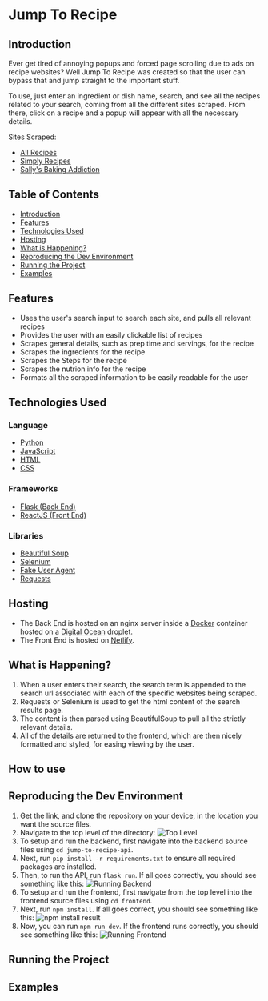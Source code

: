 # Jump To Recipe

## Introduction

Ever get tired of annoying popups and forced page scrolling due to ads on recipe websites? Well Jump To Recipe was created so that the user can bypass that and jump straight to the important stuff.

To use, just enter an ingredient or dish name, search, and see all the recipes related to your search, coming from all the different sites scraped. From there, click on a recipe and a popup will appear with all the necessary details.

Sites Scraped:

- [All Recipes](https://www.allrecipes.com/)
- [Simply Recipes](https://www.simplyrecipes.com/)
- [Sally's Baking Addiction](https://sallysbakingaddiction.com/)

## Table of Contents

- [Introduction](#introduction)
- [Features](#features)
- [Technologies Used](#technologies-used)
- [Hosting](#hosting)
- [What is Happening?](#what-is-happening)
- [Reproducing the Dev Environment](#reproducing-the-dev-environment)
- [Running the Project](#running-the-project)
- [Examples](#examples)

## Features

- Uses the user's search input to search each site, and pulls all relevant recipes
- Provides the user with an easily clickable list of recipes
- Scrapes general details, such as prep time and servings, for the recipe
- Scrapes the ingredients for the recipe
- Scrapes the Steps for the recipe
- Scrapes the nutrion info for the recipe
- Formats all the scraped information to be easily readable for the user

## Technologies Used

### Language

- [Python](https://www.python.org/)
- [JavaScript](https://www.javascript.com/)
- [HTML](https://html.spec.whatwg.org/multipage/)
- [CSS](https://www.w3.org/Style/CSS/Overview.en.html)

### Frameworks

- [Flask (Back End)](https://flask.palletsprojects.com/en/3.0.x/)
- [ReactJS (Front End)](https://react.dev/)

### Libraries

- [Beautiful Soup](https://www.crummy.com/software/BeautifulSoup/bs4/doc/)
- [Selenium](https://selenium-python.readthedocs.io/)
- [Fake User Agent](https://pypi.org/project/fake-useragent/)
- [Requests](https://requests.readthedocs.io/en/latest/)

## Hosting

- The Back End is hosted on an nginx server inside a [Docker](https://www.docker.com/) container hosted on a [Digital Ocean](https://www.digitalocean.com/) droplet.
- The Front End is hosted on [Netlify](https://www.netlify.com/).

## What is Happening?

1. When a user enters their search, the search term is appended to the search url associated with each of the specific websites being scraped.
2. Requests or Selenium is used to get the html content of the search results page.
3. The content is then parsed using BeautifulSoup to pull all the strictly relevant details.
4. All of the details are returned to the frontend, which are then nicely formatted and styled, for easing viewing by the user.

## How to use

## Reproducing the Dev Environment

1. Get the link, and clone the repository on your device, in the location you want the source files.
2. Navigate to the top level of the directory: ![Top Level](https://imgur.com/NlVyiC9)
3. To setup and run the backend, first navigate into the backend source files using `cd jump-to-recipe-api`.
4. Next, run `pip install -r requirements.txt` to ensure all required packages are installed.
5. Then, to run the API, run `flask run`. If all goes correctly, you should see something like this: ![Running Backend](https://imgur.com/h35NdQ2)
6. To setup and run the frontend, first navigate from the top level into the frontend source files using `cd frontend`.
7. Next, run `npm install`. If all goes correct, you should see something like this: ![npm install result](https://imgur.com/yabNOcZ)
8. Now, you can run `npm run dev`. If the frontend runs correctly, you should see something like this: ![Running Frontend](https://imgur.com/XslER0X)

## Running the Project

## Examples
